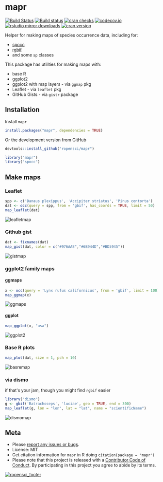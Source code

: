 mapr
====



[![Build Status](https://travis-ci.org/ropensci/mapr.svg?branch=master)](https://travis-ci.org/ropensci/mapr)
[![Build status](https://ci.appveyor.com/api/projects/status/p0vje85d0us1q2pa?svg=true)](https://ci.appveyor.com/project/sckott/mapr)
[![cran checks](https://cranchecks.info/badges/worst/mapr)](https://cranchecks.info/pkgs/mapr)
[![codecov.io](https://codecov.io/github/ropensci/mapr/coverage.svg?branch=master)](https://codecov.io/github/ropensci/mapr?branch=master)
[![rstudio mirror downloads](http://cranlogs.r-pkg.org/badges/mapr?color=FAB657)](https://github.com/metacran/cranlogs.app)
[![cran version](http://www.r-pkg.org/badges/version/mapr)](https://cran.r-project.org/package=mapr)


Helper for making maps of species occurrence data, including for:

* [spocc](https://github.com/ropensci/spocc)
* [rgbif](https://github.com/ropensci/rgbif)
* and some `sp` classes

This package has utilities for making maps with:

* base R
* ggplot2
* ggplot2 with map layers - via `ggmap` pkg
* Leaflet - via `leaflet` pkg
* GitHub Gists - via `gistr` package

## Installation

Install `mapr`


```r
install.packages("mapr", dependencies = TRUE)
```

Or the development version from GitHub


```r
devtools::install_github("ropensci/mapr")
```


```r
library("mapr")
library("spocc")
```

## Make maps

### Leaflet


```r
spp <- c('Danaus plexippus', 'Accipiter striatus', 'Pinus contorta')
dat <- occ(query = spp, from = 'gbif', has_coords = TRUE, limit = 50)
map_leaflet(dat)
```

![leafletmap](http://f.cl.ly/items/3l3e0g3l031e212u0W3G/Screen%20Shot%202016-05-01%20at%2012.32.05%20PM.png)

### Github gist


```r
dat <- fixnames(dat)
map_gist(dat, color = c("#976AAE","#6B944D","#BD5945"))
```

![gistmap](http://f.cl.ly/items/343l2G0A2J3T0n2t433W/Screen%20Shot%202014-02-09%20at%2010.40.57%20PM.png)

### ggplot2 family maps

#### ggmaps


```r
x <- occ(query = 'Lynx rufus californicus', from = 'gbif', limit = 100)
map_ggmap(x)
```

![ggmaps](http://f.cl.ly/items/1L3r0b3k1W2o1Z3j2I3r/Screen%20Shot%202015-07-02%20at%202.55.59%20PM.png)

#### ggplot


```r
map_ggplot(x, "usa")
```

![ggplot2](http://f.cl.ly/items/1k2a012u1F1H1E13370U/Screen%20Shot%202015-07-02%20at%203.21.31%20PM.png)

### Base R plots


```r
map_plot(dat, size = 1, pch = 10)
```

![basremap](http://f.cl.ly/items/2J3d1z1t0U3r410o2T3d/Screen%20Shot%202015-07-02%20at%202.57.04%20PM.png)

### via dismo

if that's your jam, though you might find `rgbif` easier


```r
library("dismo")
g <- gbif('Batrachoseps', 'luciae', geo = TRUE, end = 300)
map_leaflet(g, lon = "lon", lat = "lat", name = "scientificName")
```

![dismomap](http://f.cl.ly/items/2u2V0n0B3Y2y0p1d0f1M/Screen%20Shot%202016-01-22%20at%204.46.12%20PM.png)

## Meta

* Please [report any issues or bugs](https://github.com/ropensci/mapr/issues).
* License: MIT
* Get citation information for `mapr` in R doing `citation(package = 'mapr')`
* Please note that this project is released with a [Contributor Code of Conduct](CODE_OF_CONDUCT.md). By participating in this project you agree to abide by its terms.

[![ropensci_footer](http://ropensci.org/public_images/github_footer.png)](https://ropensci.org)
